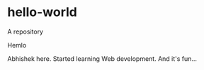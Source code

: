 # hello-world
A repository

Hemlo

Abhishek here. Started learning Web development.
And it's fun...

